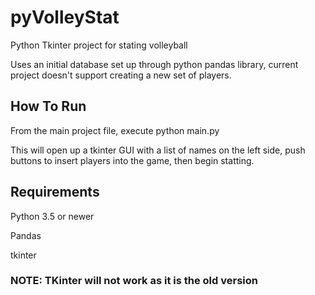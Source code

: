 # pyVolleyStat
Python Tkinter project for stating volleyball

Uses an initial database set up through python pandas library, current project doesn't support creating a new set of players.

## How To Run
From the main project file, execute python main.py

This will open up a tkinter GUI with a list of names on the left side, push buttons to insert players into the game, then begin statting.

## Requirements

Python 3.5 or newer

Pandas

tkinter
### NOTE: TKinter will not work as it is the old version
